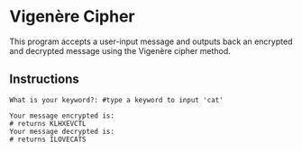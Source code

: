 # Vigenère Cipher

This program accepts a user-input message and outputs back an encrypted and decrypted message using the Vigenère cipher method. 

## Instructions

```What is the message you want to encrypt?: #type a message to input'i love cats'
What is your keyword?: #type a keyword to input 'cat'

Your message encrypted is:
# returns KLHXEVCTL
Your message decrypted is:
# returns ILOVECATS
```
